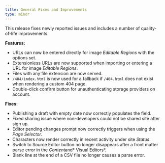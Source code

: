 ```yaml
---
title: General Fixes and Improvements
type: minor
---
```



This release fixes newly reported issues and includes a number of quality-of-life improvements.

**Features:**

* URLs can now be entered directly for image *Editable Regions* with the options set.
* Extensionless URLs are now supported when importing or entering a URL for image *Editable Regions*.
* Files with any file extension are now served.
* `/404/index.html` is now used for a fallback if `/404.html` does not exist when rendering a custom 404 page.
* Double-click confirm button for unauthenticating storage providers on account.

**Fixes:**

* Publishing a draft with empty date now correctly populates the field.
* Fixed sharing issue where non-developers could not be shared site after sign up.
* Editor pending changes prompt now correctly triggers when using the *Page Selector*.
* Characters now render correctly in recent activity under site *Status*.
* Switch to Source Editor button no longer disappears after a front matter parse error in the *Content*and* Visual Editors*.
* Blank line at the end of a CSV file no longer causes a parse error.